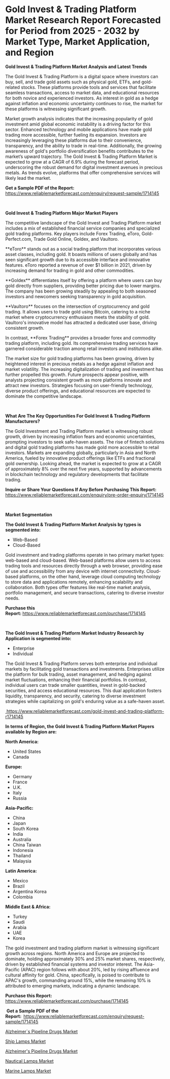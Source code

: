 <p><h1>Gold Invest & Trading Platform Market Research Report Forecasted for Period from 2025 -  2032 by Market Type, Market Application, and Region</h1></p><p><strong>Gold Invest & Trading Platform Market Analysis and Latest Trends</strong></p>
<p><p>The Gold Invest & Trading Platform is a digital space where investors can buy, sell, and trade gold assets such as physical gold, ETFs, and gold-related stocks. These platforms provide tools and services that facilitate seamless transactions, access to market data, and educational resources for both novice and experienced investors. As interest in gold as a hedge against inflation and economic uncertainty continues to rise, the market for these platforms is witnessing significant growth.</p><p>Market growth analysis indicates that the increasing popularity of gold investment amid global economic instability is a driving factor for this sector. Enhanced technology and mobile applications have made gold trading more accessible, further fueling its expansion. Investors are increasingly leveraging these platforms due to their convenience, transparency, and the ability to trade in real-time. Additionally, the growing awareness of gold's portfolio diversification benefits contributes to the market’s upward trajectory. The Gold Invest & Trading Platform Market is expected to grow at a CAGR of 6.9% during the forecast period, underscoring the robust demand for digital investment avenues in precious metals. As trends evolve, platforms that offer comprehensive services will likely lead the market.</p></p>
<p><strong>Get a Sample PDF of the Report:&nbsp;</strong> <a href="https://www.reliablemarketforecast.com/enquiry/request-sample/1714145?utm_campaign=1197&utm_medium=2&utm_source=Github&utm_content=ia&utm_term=28032025&utm_id=gold-invest-trading-platform">https://www.reliablemarketforecast.com/enquiry/request-sample/1714145</a></p>
<p>&nbsp;</p>
<p><strong>Gold Invest & Trading Platform Major Market Players</strong></p>
<p><p>The competitive landscape of the Gold Invest and Trading Platform market includes a mix of established financial service companies and specialized gold trading platforms. Key players include Forex Trading, eToro, Gold-Perfect.com, Trade Gold Online, Goldex, and Vaultoro. </p><p>**eToro** stands out as a social trading platform that incorporates various asset classes, including gold. It boasts millions of users globally and has seen significant growth due to its accessible interface and innovative features. eToro reported a revenue of over $1 billion in 2021, driven by increasing demand for trading in gold and other commodities.</p><p>**Goldex** differentiates itself by offering a platform where users can buy gold directly from suppliers, providing better pricing due to lower margins. The company has been growing steadily by appealing to both seasoned investors and newcomers seeking transparency in gold acquisition.</p><p>**Vaultoro** focuses on the intersection of cryptocurrency and gold trading. It allows users to trade gold using Bitcoin, catering to a niche market where cryptocurrency enthusiasm meets the stability of gold. Vaultoro's innovative model has attracted a dedicated user base, driving consistent growth.</p><p>In contrast, **Forex Trading** provides a broader forex and commodity trading platform, including gold. Its comprehensive trading services have garnered considerable traction among retail investors and institutions alike.</p><p>The market size for gold trading platforms has been growing, driven by heightened interest in precious metals as a hedge against inflation and market volatility. The increasing digitalization of trading and investment has further propelled this growth. Future prospects appear positive, with analysts projecting consistent growth as more platforms innovate and attract new investors. Strategies focusing on user-friendly technology, diverse product offerings, and educational resources are expected to dominate the competitive landscape.</p></p>
<p>&nbsp;</p>
<p><strong>What Are The Key Opportunities For Gold Invest & Trading Platform Manufacturers?</strong></p>
<p><p>The Gold Investment and Trading Platform market is witnessing robust growth, driven by increasing inflation fears and economic uncertainties, prompting investors to seek safe-haven assets. The rise of fintech solutions and digital gold trading platforms has made gold more accessible to retail investors. Markets are expanding globally, particularly in Asia and North America, fueled by innovative product offerings like ETFs and fractional gold ownership. Looking ahead, the market is expected to grow at a CAGR of approximately 8% over the next five years, supported by advancements in blockchain technology and regulatory developments that facilitate trading.</p></p>
<p><strong>Inquire or Share Your Questions If Any Before Purchasing This Report:</strong> <a href="https://www.reliablemarketforecast.com/enquiry/pre-order-enquiry/1714145?utm_campaign=1197&utm_medium=2&utm_source=Github&utm_content=ia&utm_term=28032025&utm_id=gold-invest-trading-platform">https://www.reliablemarketforecast.com/enquiry/pre-order-enquiry/1714145</a></p>
<p>&nbsp;</p>
<p><strong>Market Segmentation</strong></p>
<p><strong>The Gold Invest & Trading Platform Market Analysis by types is segmented into:</strong></p>
<p><ul><li>Web-Based</li><li>Cloud-Based</li></ul></p>
<p><p>Gold investment and trading platforms operate in two primary market types: web-based and cloud-based. Web-based platforms allow users to access trading tools and resources directly through a web browser, providing ease of use and accessibility from any device with internet connectivity. Cloud-based platforms, on the other hand, leverage cloud computing technology to store data and applications remotely, enhancing scalability and collaboration. Both types offer features like real-time market analysis, portfolio management, and secure transactions, catering to diverse investor needs.</p></p>
<p><strong>Purchase this Report:&nbsp;</strong><a href="https://www.reliablemarketforecast.com/purchase/1714145?utm_campaign=1197&utm_medium=2&utm_source=Github&utm_content=ia&utm_term=28032025&utm_id=gold-invest-trading-platform">https://www.reliablemarketforecast.com/purchase/1714145</a></p>
<p>&nbsp;</p>
<p><strong>The Gold Invest & Trading Platform Market Industry Research by Application is segmented into:</strong></p>
<p><ul><li>Enterprise</li><li>Individual</li></ul></p>
<p><p>The Gold Invest & Trading Platform serves both enterprise and individual markets by facilitating gold transactions and investments. Enterprises utilize the platform for bulk trading, asset management, and hedging against market fluctuations, enhancing their financial portfolios. In contrast, individual users can trade smaller quantities, invest in gold-backed securities, and access educational resources. This dual application fosters liquidity, transparency, and security, catering to diverse investment strategies while capitalizing on gold's enduring value as a safe-haven asset.</p></p>
<p><a href="https://www.reliablemarketforecast.com/gold-invest-and-trading-platform-r1714145?utm_campaign=1197&utm_medium=2&utm_source=Github&utm_content=ia&utm_term=28032025&utm_id=gold-invest-trading-platform">&nbsp;https://www.reliablemarketforecast.com/gold-invest-and-trading-platform-r1714145</a></p>
<p><strong>In terms of Region, the Gold Invest & Trading Platform Market Players available by Region are:</strong></p>
<p>
    <p> <strong> North America: </strong>
        <ul>
            <li>United States</li>
            <li>Canada</li>
        </ul>
        </p> 
    <p> <strong> Europe: </strong>
        <ul>
            <li>Germany</li>
            <li>France</li>
            <li>U.K.</li>
            <li>Italy</li>
            <li>Russia</li>
        </ul>
        </p> 
    <p> <strong> Asia-Pacific: </strong>
        <ul>
            <li>China</li>
            <li>Japan</li>
            <li>South Korea</li>
            <li>India</li>
            <li>Australia</li>
            <li>China Taiwan</li>
            <li>Indonesia</li>
            <li>Thailand</li>
            <li>Malaysia</li>
        </ul>
        </p> 
    <p> <strong> Latin America: </strong>
        <ul>
            <li>Mexico</li>
            <li>Brazil</li>
            <li>Argentina Korea</li>
            <li>Colombia</li>
        </ul>
        </p> 
    <p> <strong> Middle East & Africa: </strong>
        <ul>
            <li>Turkey</li>
            <li>Saudi</li>
            <li>Arabia</li>
            <li>UAE</li>
            <li>Korea</li>
        </ul>
    </p>
    </p>
<p><p>The gold investment and trading platform market is witnessing significant growth across regions. North America and Europe are projected to dominate, holding approximately 30% and 25% market shares, respectively, driven by established financial systems and investor interest. The Asia-Pacific (APAC) region follows with about 20%, led by rising affluence and cultural affinity for gold. China, specifically, is poised to contribute to APAC's growth, commanding around 15%, while the remaining 10% is attributed to emerging markets, indicating a dynamic landscape.</p></p>
<p><strong>Purchase this Report: </strong><a href="https://www.reliablemarketforecast.com/purchase/1714145?utm_campaign=1197&utm_medium=2&utm_source=Github&utm_content=ia&utm_term=28032025&utm_id=gold-invest-trading-platform">https://www.reliablemarketforecast.com/purchase/1714145</a></p>
<p>&nbsp;<strong>Get a Sample PDF of the Report:&nbsp;&nbsp;</strong><a href="https://www.reliablemarketforecast.com/enquiry/request-sample/1714145?utm_campaign=1197&utm_medium=2&utm_source=Github&utm_content=ia&utm_term=28032025&utm_id=gold-invest-trading-platform">https://www.reliablemarketforecast.com/enquiry/request-sample/1714145</a></p>
<p><strong></strong></p>
<p><p><a href="https://github.com/janskudiony/Market-Research-Report-List-1/blob/main/alzheimers-pipeline-drugs-market.md?utm_campaign=1197&utm_medium=2&utm_source=Github&utm_content=ia&utm_term=28032025&utm_id=gold-invest-trading-platform">Alzheimer`s Pipeline Drugs Market</a></p><p><a href="https://github.com/tandyorandby/Market-Research-Report-List-1/blob/main/ship-lamps-market.md?utm_campaign=1197&utm_medium=2&utm_source=Github&utm_content=ia&utm_term=28032025&utm_id=gold-invest-trading-platform">Ship Lamps Market</a></p><p><a href="https://github.com/hayasiorover/Market-Research-Report-List-1/blob/main/alzheimers-pipeline-drugs-market.md?utm_campaign=1197&utm_medium=2&utm_source=Github&utm_content=ia&utm_term=28032025&utm_id=gold-invest-trading-platform">Alzheimer's Pipeline Drugs Market</a></p><p><a href="https://github.com/estaykaleslo/Market-Research-Report-List-1/blob/main/nautical-lamps-market.md?utm_campaign=1197&utm_medium=2&utm_source=Github&utm_content=ia&utm_term=28032025&utm_id=gold-invest-trading-platform">Nautical Lamps Market</a></p><p><a href="https://github.com/parthplagaf6/Market-Research-Report-List-1/blob/main/marine-lamps-market.md?utm_campaign=1197&utm_medium=2&utm_source=Github&utm_content=ia&utm_term=28032025&utm_id=gold-invest-trading-platform">Marine Lamps Market</a></p></p>